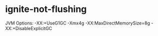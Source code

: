 # ignite-not-flushing

JVM Options:
-XX:+UseG1GC  -Xmx4g -XX:MaxDirectMemorySize=8g -XX:+DisableExplicitGC
